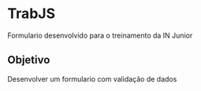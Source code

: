 <h1>TrabJS</h1>


Formulario desenvolvido para o treinamento da IN Junior

<h2>Objetivo</h2>

Desenvolver um formulario com validação de dados



